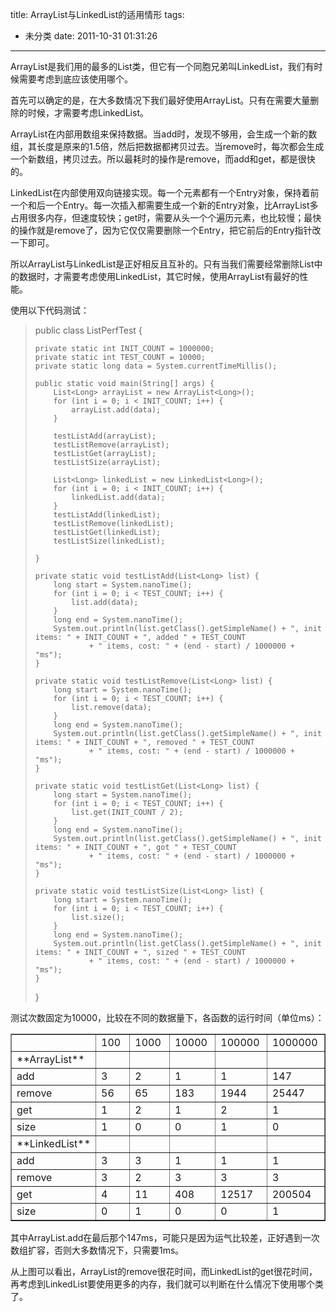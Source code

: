 title: ArrayList与LinkedList的适用情形
tags:
  - 未分类
date: 2011-10-31 01:31:26
---

ArrayList是我们用的最多的List类，但它有一个同胞兄弟叫LinkedList，我们有时候需要考虑到底应该使用哪个。

首先可以确定的是，在大多数情况下我们最好使用ArrayList。只有在需要大量删除的时候，才需要考虑LinkedList。

ArrayList在内部用数组来保持数据。当add时，发现不够用，会生成一个新的数组，其长度是原来的1.5倍，然后把数据都拷贝过去。当remove时，每次都会生成一个新数组，拷贝过去。所以最耗时的操作是remove，而add和get，都是很快的。

LinkedList在内部使用双向链接实现。每一个元素都有一个Entry对象，保持着前一个和后一个Entry。每一次插入都需要生成一个新的Entry对象，比ArrayList多占用很多内存，但速度较快；get时，需要从头一个个遍历元素，也比较慢；最快的操作就是remove了，因为它仅仅需要删除一个Entry，把它前后的Entry指针改一下即可。

所以ArrayList与LinkedList是正好相反且互补的。只有当我们需要经常删除List中的数据时，才需要考虑使用LinkedList，其它时候，使用ArrayList有最好的性能。

<span id="more-536"></span>
<p>使用以下代码测试：

> public class ListPerfTest { 
> 
>     private static int INIT_COUNT = 1000000;     
>     private static int TEST_COUNT = 10000;      
>     private static long data = System.currentTimeMillis(); 
> 
>     public static void main(String[] args) {     
>         List<Long> arrayList = new ArrayList<Long>();      
>         for (int i = 0; i < INIT_COUNT; i++) {      
>             arrayList.add(data);      
>         } 
> 
>         testListAdd(arrayList);     
>         testListRemove(arrayList);      
>         testListGet(arrayList);      
>         testListSize(arrayList); 
> 
>         List<Long> linkedList = new LinkedList<Long>();     
>         for (int i = 0; i < INIT_COUNT; i++) {      
>             linkedList.add(data);      
>         }      
>         testListAdd(linkedList);      
>         testListRemove(linkedList);      
>         testListGet(linkedList);      
>         testListSize(linkedList); 
> 
>     } 
> 
>     private static void testListAdd(List<Long> list) {     
>         long start = System.nanoTime();      
>         for (int i = 0; i < TEST_COUNT; i++) {      
>             list.add(data);      
>         }      
>         long end = System.nanoTime();      
>         System.out.println(list.getClass().getSimpleName() + ", init items: " + INIT_COUNT + ", added " + TEST_COUNT      
>                 + " items, cost: " + (end - start) / 1000000 + "ms");      
>     } 
> 
>     private static void testListRemove(List<Long> list) {     
>         long start = System.nanoTime();      
>         for (int i = 0; i < TEST_COUNT; i++) {      
>             list.remove(data);      
>         }      
>         long end = System.nanoTime();      
>         System.out.println(list.getClass().getSimpleName() + ", init items: " + INIT_COUNT + ", removed " + TEST_COUNT      
>                 + " items, cost: " + (end - start) / 1000000 + "ms");      
>     } 
> 
>     private static void testListGet(List<Long> list) {     
>         long start = System.nanoTime();      
>         for (int i = 0; i < TEST_COUNT; i++) {      
>             list.get(INIT_COUNT / 2);      
>         }      
>         long end = System.nanoTime();      
>         System.out.println(list.getClass().getSimpleName() + ", init items: " + INIT_COUNT + ", got " + TEST_COUNT      
>                 + " items, cost: " + (end - start) / 1000000 + "ms");      
>     } 
> 
>     private static void testListSize(List<Long> list) {     
>         long start = System.nanoTime();      
>         for (int i = 0; i < TEST_COUNT; i++) {      
>             list.size();      
>         }      
>         long end = System.nanoTime();      
>         System.out.println(list.getClass().getSimpleName() + ", init items: " + INIT_COUNT + ", sized " + TEST_COUNT      
>                 + " items, cost: " + (end - start) / 1000000 + "ms");      
>     } 
> 
> }

测试次数固定为10000，比较在不同的数据量下，各函数的运行时间（单位ms）：

<table cellspacing="0" cellpadding="2" width="600" border="1">
<tbody>
<tr>
<td valign="top" width="100"> </td>
<td valign="top" width="100">100</td>
<td valign="top" width="100">1000</td>
<td valign="top" width="100">10000</td>
<td valign="top" width="100">100000</td>
<td valign="top" width="100">1000000</td>
</tr>
<tr>
<td valign="top" width="100">**ArrayList**</td>
<td valign="top" width="100"> </td>
<td valign="top" width="100"> </td>
<td valign="top" width="100"> </td>
<td valign="top" width="100"> </td>
<td valign="top" width="100"> </td>
</tr>
<tr>
<td valign="top" width="100">add</td>
<td valign="top" width="100">3</td>
<td valign="top" width="100">2</td>
<td valign="top" width="100">1</td>
<td valign="top" width="100">1</td>
<td valign="top" width="100">147</td>
</tr>
<tr>
<td valign="top" width="100">remove</td>
<td valign="top" width="100">56</td>
<td valign="top" width="100">65</td>
<td valign="top" width="100">183</td>
<td valign="top" width="100">1944</td>
<td valign="top" width="100">25447</td>
</tr>
<tr>
<td valign="top" width="100">get</td>
<td valign="top" width="100">1</td>
<td valign="top" width="100">2</td>
<td valign="top" width="100">1</td>
<td valign="top" width="100">2</td>
<td valign="top" width="100">1</td>
</tr>
<tr>
<td valign="top" width="100">size</td>
<td valign="top" width="100">1</td>
<td valign="top" width="100">0</td>
<td valign="top" width="100">0</td>
<td valign="top" width="100">1</td>
<td valign="top" width="100">0</td>
</tr>
<tr>
<td valign="top" width="100">**LinkedList**</td>
<td valign="top" width="100"> </td>
<td valign="top" width="100"> </td>
<td valign="top" width="100"> </td>
<td valign="top" width="100"> </td>
<td valign="top" width="100"> </td>
</tr>
<tr>
<td valign="top" width="100">add</td>
<td valign="top" width="100">3</td>
<td valign="top" width="100">3</td>
<td valign="top" width="100">1</td>
<td valign="top" width="100">1</td>
<td valign="top" width="100">1</td>
</tr>
<tr>
<td valign="top" width="100">remove</td>
<td valign="top" width="100">3</td>
<td valign="top" width="100">2</td>
<td valign="top" width="100">3</td>
<td valign="top" width="100">3</td>
<td valign="top" width="100">3</td>
</tr>
<tr>
<td valign="top" width="100">get</td>
<td valign="top" width="100">4</td>
<td valign="top" width="100">11</td>
<td valign="top" width="100">408</td>
<td valign="top" width="100">12517</td>
<td valign="top" width="100">200504</td>
</tr>
<tr>
<td valign="top" width="100">size</td>
<td valign="top" width="100">0</td>
<td valign="top" width="100">1</td>
<td valign="top" width="100">0</td>
<td valign="top" width="100">0</td>
<td valign="top" width="100">1</td>
</tr>
</tbody>
</table>

其中ArrayList.add在最后那个147ms，可能只是因为运气比较差，正好遇到一次数组扩容，否则大多数情况下，只需要1ms。

从上图可以看出，ArrayList的remove很花时间，而LinkedList的get很花时间，再考虑到LinkedList要使用更多的内存，我们就可以判断在什么情况下使用哪个类了。